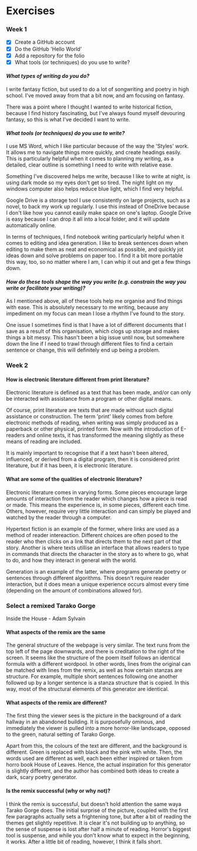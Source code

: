 # Exercises

### Week 1

- [x] Create a GitHub account
- [x] Do the GitHub 'Hello World'
- [x] Add a repository for the folio
- [x] What tools (or techniques) do you use to write?

#### ***What types of writing do you do?***

I write fantasy fiction, but used to do a lot of songwriting and poetry in high school. I've moved away from that a bit now, and am focusing on fantasy.

There was a point where I thought I wanted to write historical fiction, because I find history fascinating, but I've always found myself devouring fantasy, so this is what I've decided I want to write.

#### ***What tools (or techniques) do you use to write?***

I use MS Word, which I like particular because of the way the 'Styles' work. It allows me to navigate things more quickly, and create headings easily. This is particularly helpful when it comes to planning my writing, as a detailed, clear outline is something I need to write with relative ease.

Something I've discovered helps me write, because I like to write at night, is using dark mode so my eyes don't get so tired. The night light on my windows computer also helps reduce blue light, which I find very helpful.

Google Drive is a storage tool I use consistently on large projects, such as a novel, to back my work up regularly. I use this instead of OneDrive because I don't like how you cannot easily make space on one's laptop. Google Drive is easy because I can drop it all into a local folder, and it will update automatically online.

In terms of techniques, I find notebook writing particularly helpful when it comes to editing and idea generation. I like to break sentences down when editing to make them as neat and economical as possible, and quickly jot ideas down and solve problems on paper too. I find it a bit more portable this way, too, so no matter where I am, I can whip it out and get a few things down.

#### ***How do these tools shape the way you write (e.g. constrain the way you write or facilitate your writing)?***

As I mentioned above, all of these tools help me organise and find things with ease. This is absolutely necessary to me writing, because any impediment on my focus can mean I lose a rhythm I've found to the story.

One issue I sometimes find is that I have a lot of different documents that I save as a result of this organisation, which clogs up storage and makes things a bit messy. This hasn't been a big issue until now, but somewhere down the line if I need to trawl through different files to find a certain sentence or change, this will definitely end up being a problem.

### Week 2

#### How is electronic literature different from print literature?

Electronic literature is defined as a text that has been made, and/or can only be interacted with assistance from a program or other digital means.

Of course, print literature are texts that are made without such digital assistance or construction. The term 'print' likely comes from before electronic methods of reading, when writing was simply produced as a paperback or other physical, printed form. Now with the introduction of E-readers and online texts, it has transformed the meaning slightly as these means of reading are included.

It is mainly important to recognise that if a text hasn't been altered, influenced, or derived from a digital program, then it is considered print literature, but if it has been, it is electronic literature.

#### What are some of the qualities of electronic literature?

Electronic literature comes in varying forms. Some pieces encourage large amounts of interaction from the reader which changes how a piece is read or made. This means the experience is, in some pieces, different each time. Others, however, require very little interaction and can simply be played and watched by the reader through a computer.

Hypertext fiction is an example of the former, where links are used as a method of reader intereaction. Different choices are often posed to the reader who then clicks on a link that directs them to the next part of that story. Another is where texts utillise an interface that allows readers to type in commands that directs the character in the story as to where to go, what to do, and how they interact in general with the world.

Generation is an example of the latter, where programs generate poetry or sentences through different algorithms. This doesn't require reader interaction, but it does mean a unique experience occurs almost every time (depending on the amount of combinations allowed for).

### Select a remixed Tarako Gorge
Inside the House - Adam Sylvain

#### What aspects of the remix are the same 

The general structure of the webpage is very similar. The text runs from the top left of the page downwards, and there is creditation to the right of the screen. It seems like the structure of the poem itself follows an identical formula with a different wordpool. In other words, lines from the original can be matched with lines from the remix, as well as how certain stanzas are structure. For example, multiple short sentences following one another followed up by a longer sentence is a stanza structure that is copied. In this way, most of the structural elements of this generator are identical.

#### What aspects of the remix are different?

The first thing the viewer sees is the picture in the background of a dark hallway in an abandoned building. It is purposefully ominous, and immediately the viewer is pulled into a more horror-like landscape, opposed to the green, natural setting of Tarako Gorge.

Apart from this, the colours of the text are different, and the background is different. Green is replaced with black and the pink with white. Then, the words used are different as well, each been either inspired or taken from horro book House of Leaves. Hence, the actual inspiration for this generator is slightly different, and the author has combined both ideas to create a dark, scary poetry generator.

#### Is the remix successful (why or why not)?

I think the remix is successful, but doesn't hold attention the same waya Tarako Gorge does. The initial surprise of the picture, coupled with the first few paragraphs actually sets a frightening tone, but after a bit of reading the themes get slightly repetitive. It is clear it's not building up to anything, so the sense of suspense is lost after half a minute of reading. Horror's biggest tool is suspense, and while you don't know what to expect in the beginning, it works. After a little bit of reading, however, I think it falls short.
